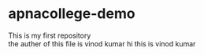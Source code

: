# apnacollege-demo
This is my first repository
<br>
the auther of this file is vinod kumar
hi this is vinod kumar
